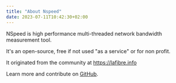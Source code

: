 ```yaml
---
title: "About Nspeed"
date: 2023-07-11T10:42:30+02:00
---
```


NSpeed is high performance multi-threaded network bandwidth measurement tool.

It's an open-source, free if not used "as a service" or for non profit.

It originated from the community at  https://lafibre.info 

Learn more and contribute on [GitHub](https://github.com/nspeed-app/nspeed).

